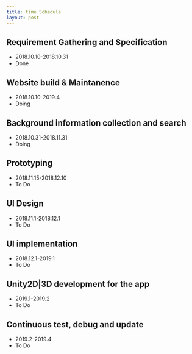```yaml
---
title: time Schedule
layout: post
---
```


## Requirement Gathering and Specification  
- 2018.10.10-2018.10.31 
- Done

## Website build & Maintanence	
- 2018.10.10-2019.4
- Doing

## Background information collection and search 
- 2018.10.31-2018.11.31
- Doing

## Prototyping
- 2018.11.15-2018.12.10
- To Do

## UI Design  
- 2018.11.1-2018.12.1
- To Do
## UI implementation  
- 2018.12.1-2019.1
- To Do

## Unity2D|3D development for the app  
- 2019.1-2019.2
- To Do

## Continuous test, debug and update 
- 2019.2-2019.4
- To Do






